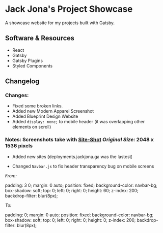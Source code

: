 # Jack Jona's Project Showcase

A showcase website for my projects built with Gatsby.

## Software & Resources

- React
- Gatsby
- Gatsby Plugins
- Styled Components

## Changelog

### Changes:

- Fixed some broken links. 
- Added new Modern Apparel Screenshot
- Added Blueprint Design Website
- Added `display: none;` to mobile header (it was overlapping other elements on scroll)

### Notes: Screenshots take with [Site-Shot](https://www.site-shot.com) *Original Size:* 2048 x 1536 pixels

- Added new sites (deployments.jackjona.ga was the lastest)

- Changed ```Navbar.js``` to fix header transparency bug on mobile screens

*From:*

  padding: 3 0;
  margin: 0 auto;
  position: fixed;
  background-color: navbar-bg;
  box-shadow: soft;
  top: 0;
  left: 0;
  right: 0;
  height: 60;
  z-index: 200;
  backdrop-filter: blur(8px);

*To:*

  padding: 0;
  margin: 0 auto;
  position: fixed;
  background-color: navbar-bg;
  box-shadow: soft;
  top: 0;
  left: 0;
  right: 0;
  height: 0;
  z-index: 200;
  backdrop-filter: blur(8px);